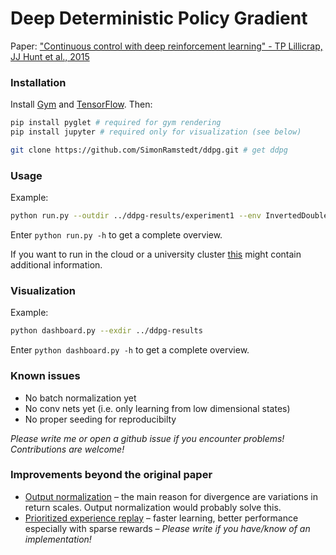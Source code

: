 # Deep Deterministic Policy Gradient
Paper: ["Continuous control with deep reinforcement learning" - TP Lillicrap, JJ Hunt et al., 2015](http://arxiv.org/abs/1509.02971)

### Installation
Install [Gym](https://github.com/openai/gym#installation) and [TensorFlow](https://www.tensorflow.org/versions/r0.9/get_started/os_setup.html). Then:

```bash
pip install pyglet # required for gym rendering
pip install jupyter # required only for visualization (see below)

git clone https://github.com/SimonRamstedt/ddpg.git # get ddpg
```

### Usage
Example:
```bash
python run.py --outdir ../ddpg-results/experiment1 --env InvertedDoublePendulum-v1
```
Enter `python run.py -h` to get a complete overview.

If you want to run in the cloud or a university cluster [this](https://github.com/SimonRamstedt/ddpg-darmstadt) might contain additional information.

### Visualization
Example:
```bash
python dashboard.py --exdir ../ddpg-results
```
Enter `python dashboard.py -h` to get a complete overview.

### Known issues
- No batch normalization yet
- No conv nets yet (i.e. only learning from low dimensional states)
- No proper seeding for reproducibilty

*Please write me or open a github issue if you encounter problems! Contributions are welcome!*

### Improvements beyond the original paper
- [Output normalization](http://www0.cs.ucl.ac.uk/staff/d.silver/web/Publications_files/popart.pdf) – the main reason for divergence are variations in return scales. Output normalization would probably solve this.
- [Prioritized experience replay](http://arxiv.org/abs/1511.05952) – faster learning, better performance especially with sparse rewards – *Please write if you have/know of an implementation!*

